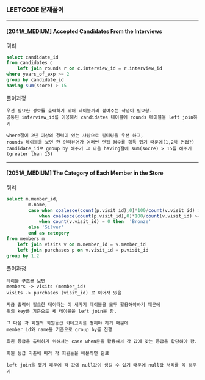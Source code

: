### LEETCODE 문제풀이 
------------------
#### [2041#_MEDIUM] Accepted Candidates From the Interviews
쿼리 
```sql
select candidate_id 
from candidates c 
    left join rounds r on c.interview_id = r.interview_id 
where years_of_exp >= 2 
group by candidate_id 
having sum(score) > 15
```

풀이과정
```
우선 필요한 정보를 출력하기 위해 테이블끼리 붙여주는 작업이 필요함. 
공통된 interview_id를 이용해서 candidates 테이블에 rounds 테이블을 left join하기 

where절에 2년 이상의 경력이 있는 사람으로 필터링을 우선 하고,
rounds 테이블을 보면 한 인터뷰어가 여러번 면접 점수를 획득 했기 때문에(1,2차 면접?) 
candidate_id로 group by 해주기 그 다음 having절에 sum(socre) > 15를 해주기 (greater than 15) 
```
------------------

#### [2051#_MEDIUM] The Category of Each Member in the Store
쿼리 
```sql
select m.member_id,
        m.name,
        case when coalesce(count(p.visit_id),0)*100/count(v.visit_id) >= 80 then "Diamond"
            when coalesce(count(p.visit_id),0)*100/count(v.visit_id) >= 50 then 'Gold'
            when count(v.visit_id) = 0 then  'Bronze'
        else 'Silver' 
        end as category 
from members m
    left join visits v on m.member_id = v.member_id
    left join purchases p on v.visit_id = p.visit_id 
group by 1,2
```

풀이과정
```
테이블 구조를 보면 
members -> visits (member_id)
visits -> purchases (visit_id) 로 이어져 있음 

지금 출력이 필요한 데이터는 이 세가지 테이블을 모두 활용해야하기 때문에
위의 key를 기준으로 세 테이블을 left join을 함.

그 다음 각 회원의 회원등급 카테고리를 정해야 하기 때문에 
member_id와 name을 기준으로 group by를 진행

회원 등급을 출력하기 위해서는 case when문을 활용해서 각 값에 맞는 등급을 할당해야 함.
 
회원 등급 기준에 따라 각 회원들을 배분하면 완료 
 
left join을 했기 때문에 각 값에 null값이 생길 수 있기 때문에 null값 처리를 꼭 해주기
```
